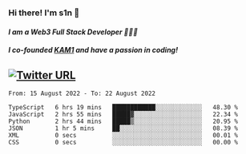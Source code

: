 ### Hi there! I'm s1n 👋
#### *I am a Web3 Full Stack Developer 👨🏽‍💻*
#### *I co-founded [KAM1](https://kam1.com) and have a passion in coding!*

[![Twitter URL](https://img.shields.io/twitter/url/https/twitter.com/bukotsunikki.svg?style=social&label=Follow%20%40s1n_s1nstyle)](https://twitter.com/s1n_s1nstyle)
---

<!--START_SECTION:waka-->

```text
From: 15 August 2022 - To: 22 August 2022

TypeScript   6 hrs 19 mins   ████████████░░░░░░░░░░░░░   48.30 %
JavaScript   2 hrs 55 mins   █████▓░░░░░░░░░░░░░░░░░░░   22.34 %
Python       2 hrs 44 mins   █████▒░░░░░░░░░░░░░░░░░░░   20.95 %
JSON         1 hr 5 mins     ██░░░░░░░░░░░░░░░░░░░░░░░   08.39 %
XML          0 secs          ░░░░░░░░░░░░░░░░░░░░░░░░░   00.01 %
CSS          0 secs          ░░░░░░░░░░░░░░░░░░░░░░░░░   00.00 %
```

<!--END_SECTION:waka-->

<!--
**s1nstyle/s1nstyle** is a ✨ _special_ ✨ repository because its `README.md` (this file) appears on your GitHub profile.

Here are some ideas to get you started:

- 🔭 I’m currently working on ...
- 🌱 I’m currently learning ...
- 👯 I’m looking to collaborate on ...
- 🤔 I’m looking for help with ...
- 💬 Ask me about ...
- 📫 How to reach me: ...
- 😄 Pronouns: ...
- ⚡ Fun fact: ...
-->
